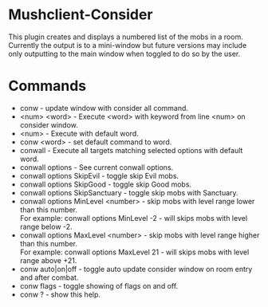 # Mushclient-Consider
This plugin creates and displays a numbered list of the mobs in a room. Currently the output is to a mini-window but future versions may include only outputting to the main window when toggled to do so by the user.

# Commands
  - conw - update window with consider all command.  
  - \<num\> \<word\> - Execute \<word\> with keyword from line \<num\> on consider window.  
  - \<num\> - Execute with default word.  
  - conw \<word\> - set default command to word.  
  - conwall - Execute all targets matching selected options with default word.  
  - conwall options - See current conwall options.  
  -   conwall options SkipEvil - toggle skip Evil mobs.  
  -   conwall options SkipGood - toggle skip Good mobs.  
  -   conwall options SkipSanctuary - toggle skip mobs with Sanctuary.  
  -   conwall options MinLevel \<number\> - skip mobs with level range lower than this number.  
        For example: conwall options MinLevel -2 - will skips mobs with level range below -2.  
  -   conwall options MaxLevel \<number\> - skip mobs with level range higher than this number.  
        For example: conwall options MaxLevel 21 - will skips mobs with level range above +21.  
  - conw auto|on|off - toggle auto update consider window on room entry and after combat.  
  - conw flags - toggle showing of flags on and off.  
  - conw ? - show this help.  

